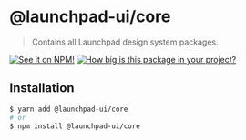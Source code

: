 # @launchpad-ui/core

> Contains all Launchpad design system packages.

[![See it on NPM!](https://img.shields.io/npm/v/@launchpad-ui/core?style=for-the-badge)](https://www.npmjs.com/package/@launchpad-ui/core)
[![How big is this package in your project?](https://img.shields.io/bundlephobia/minzip/@launchpad-ui/core?style=for-the-badge)](https://bundlephobia.com/result?p=@launchpad-ui/core)

## Installation

```sh
$ yarn add @launchpad-ui/core
# or
$ npm install @launchpad-ui/core
```
